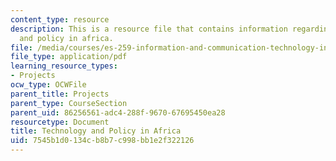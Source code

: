 ```yaml
---
content_type: resource
description: This is a resource file that contains information regarding technology
  and policy in africa.
file: /media/courses/es-259-information-and-communication-technology-in-africa-spring-2006/7545b1d0134cb8b7c998bb1e2f322126_MITES_259S06_goshit1_3.pdf
file_type: application/pdf
learning_resource_types:
- Projects
ocw_type: OCWFile
parent_title: Projects
parent_type: CourseSection
parent_uid: 86256561-adc4-288f-9670-67695450ea28
resourcetype: Document
title: Technology and Policy in Africa
uid: 7545b1d0-134c-b8b7-c998-bb1e2f322126
---
```


